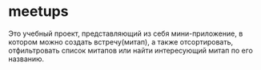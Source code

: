 # meetups
Это учебный проект, представляющий из себя мини-приложение, в котором можно создать встречу(митап),
а также отсортировать, отфильтровать список митапов или найти интересующий митап по его названию.
